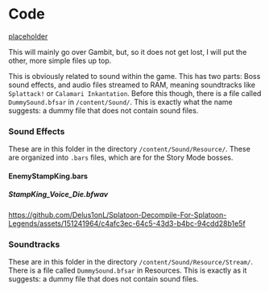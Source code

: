 # Code
[placeholder](https://github.com/Delus1onL/Images/blob/main/TVBootScreen.png)

This will mainly go over Gambit, but, so it does not get lost, I will put the other, more simple files up top.


  This is obviously related to sound within the game. This has two parts: Boss sound effects, and audio files streamed to RAM, meaning soundtracks like `Splattack!` or `Calamari Inkantation`. Before this though, there is a file called `DummySound.bfsar` in `/content/Sound/`. This is exactly what the name suggests: a dummy file that does not contain sound files.

### Sound Effects
  These are in this folder in the directory `/content/Sound/Resource/`. These are organized into `.bars` files, which are for the Story Mode bosses.

#### EnemyStampKing.bars
##### StampKing_Voice_Die.bfwav
https://github.com/Delus1onL/Splatoon-Decompile-For-Splatoon-Legends/assets/151241964/c4afc3ec-64c5-43d3-b4bc-94cdd28b1e5f

### Soundtracks
  These are in this folder in the directory `/content/Sound/Resource/Stream/`. There is a file called `DummySound.bfsar` in Resources. This is exactly as it suggests: a dummy file that does not contain sound files.
